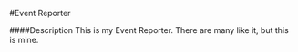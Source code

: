 #Event Reporter

####Description
This is my Event Reporter. There are many like it, but this is mine.
